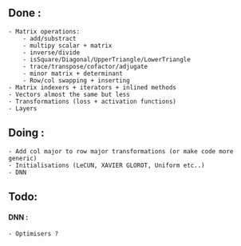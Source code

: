 ## Done :

	- Matrix operations:
		- add/substract
		- multipy scalar + matrix
		- inverse/divide
		- isSquare/Diagonal/UpperTriangle/LowerTriangle
		- trace/transpose/cofactor/adjugate
		- minor matrix + determinant
		- Row/col swapping + inserting
	- Matrix indexers + iterators + inlined methods
	- Vectors almost the same but less
	- Transformations (loss + activation functions)
	- Layers

## Doing :

	- Add col major to row major transformations (or make code more generic)
	- Initialisations (LeCUN, XAVIER GLOROT, Uniform etc..)
	- DNN

## Todo:

#### DNN :
	
	- Optimisers ?
	